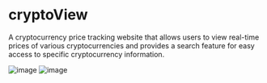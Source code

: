 # cryptoView
A cryptocurrency price tracking website that allows users to view real-time prices of various cryptocurrencies and provides a search feature for easy access to specific cryptocurrency information.

![image](https://github.com/oviozz/cryptoView/assets/42685801/8e6560ff-0c6e-4976-a857-acf210372abd)
![image](https://github.com/oviozz/cryptoView/assets/42685801/7ec39724-8cb5-4031-b86f-7164b6f9dd4a)
